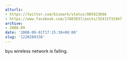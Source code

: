 ```yaml
---
alturls:
- https://twitter.com/bismark/status/905923606
- https://www.facebook.com/17803937/posts/32415731947
archive:
- 2008-09
date: '2008-09-01T17:15:38+00:00'
slug: '1220289338'
---
```


byu wireless network is failing.

